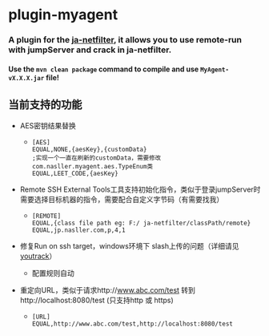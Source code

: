 # plugin-myagent

### A plugin for the [ja-netfilter](https://gitee.com/ja-netfilter/ja-netfilter), it allows you to use remote-run with jumpServer and crack in ja-netfilter.

#### Use the `mvn clean package` command to compile and use `MyAgent-vX.X.X.jar` file!



## 当前支持的功能

+ AES密钥结果替换

  + ```
    [AES]
    EQUAL,NONE,{aesKey},{customData}
    ;实现一个一直在刷新的customData，需要修改com.nasller.myagent.aes.TypeEnum类
    EQUAL,LEET_CODE,{aesKey}
    ```
  
+ Remote SSH External Tools工具支持初始化指令，类似于登录jumpServer时需要选择目标机器的指令，需要配合自定义字节码（有需要找我）

  + ```
    [REMOTE]
    EQUAL,{class file path eg: F:/ ja-netfilter/classPath/remote}
    EQUAL,jp.nasller.com,p,4,1
    ```

+ 修复Run on ssh target，windows环境下 slash上传的问题（详细请见 [youtrack](https://youtrack.jetbrains.com/issue/IDEA-270106/Run-Targets-cant-run-JUnit-RC-on-ssh-target-with-rsync-on-Windows)）

  + 配置规则自动

+ 重定向URL，类似于请求http://www.abc.com/test 转到 http://localhost:8080/test (只支持http 或 https)

  + ```
    [URL]
    EQUAL,http://www.abc.com/test,http://localhost:8080/test
    ```
